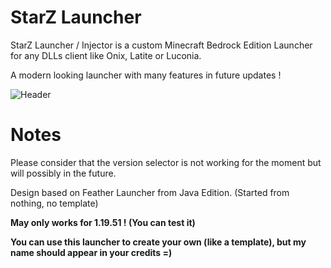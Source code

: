 # StarZ Launcher
StarZ Launcher / Injector is a custom Minecraft Bedrock Edition Launcher for any DLLs client like Onix, Latite or Luconia.

A modern looking launcher with many features in future updates !

![Header](https://cdn.discordapp.com/attachments/1016401568796528750/1073048301122891796/starzlauncher.png)

# Notes
Please consider that the version selector is not working for the moment but will possibly in the future.

Design based on Feather Launcher from Java Edition. (Started from nothing, no template)

**May only works for 1.19.51 ! (You can test it)**

**You can use this launcher to create your own (like a template), but my name should appear in your credits =)**



